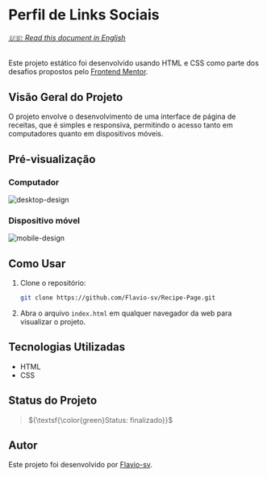 # Perfil de Links Sociais

<h6> <a href="https://github.com/Flavio-sv/Recipe-Page/blob/main/README.md"> 🇺🇸: Read this document in English</a> </h6>

Este projeto estático foi desenvolvido usando HTML e CSS como parte dos desafios propostos pelo [Frontend Mentor](https://www.frontendmentor.io/).

## Visão Geral do Projeto

O projeto envolve o desenvolvimento de uma interface de página de receitas, que é simples e responsiva, permitindo o acesso tanto em computadores quanto em dispositivos móveis.

## Pré-visualização

### Computador

![desktop-design](https://github.com/Flavio-sv/Recipe-Page/assets/124817700/3dc71e3e-458c-42aa-ae60-f6862e88902d)

### Dispositivo móvel

![mobile-design](https://github.com/Flavio-sv/Recipe-Page/assets/124817700/ab01eacd-6c5b-48f7-9ec0-6b6e490fefcb)

## Como Usar

1. Clone o repositório:

   ```bash
   git clone https://github.com/Flavio-sv/Recipe-Page.git
   ```

2. Abra o arquivo `index.html` em qualquer navegador da web para visualizar o projeto.

## Tecnologias Utilizadas

- HTML
- CSS

## Status do Projeto

> ${\textsf{\color{green}Status: finalizado}}$

## Autor

Este projeto foi desenvolvido por [Flavio-sv](https://github.com/Flavio-sv).

